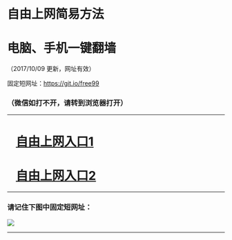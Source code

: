 ﻿# 自由上网简易方法

# 电脑、手机一键翻墙

（2017/10/09 更新，网址有效）

固定短网址：https://git.io/free99

### （微信如打不开，请转到浏览器打开）


***





# &nbsp;&nbsp; <a href="http://ft353831050.fwq-tz-1001.info/fwqtz01.html?t=10090016178 " target="_blank">自由上网入口1</a>
# &nbsp;&nbsp; <a href="http://ft3157423806.fwq-tz-1002.info/fwqtz02.html?t=100900114657 " target="_blank">自由上网入口2</a>
***

### 请记住下图中固定短网址：

<img src="https://s3-us-west-2.amazonaws.com/fwq-1001/yjfq-20170905okok.png" /> 


***

